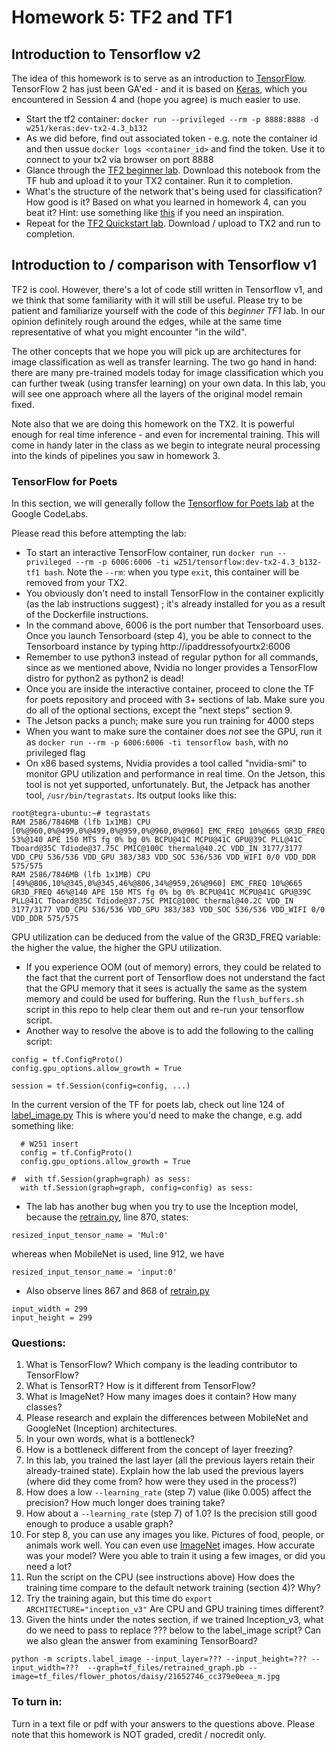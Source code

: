 # Homework 5: TF2 and TF1

## Introduction to Tensorflow v2
The idea of this homework is to serve as an introduction to [TensorFlow](https://www.tensorflow.org/).  TensorFlow 2 has just been GA'ed - and it is based on [Keras](https://keras.io/), which you encountered in Session 4 and (hope you agree) is much easier to use. 

* Start the tf2 container: `docker run --privileged --rm -p 8888:8888 -d w251/keras:dev-tx2-4.3_b132`
* As we did before, find out associated token - e.g. note the container id and then ussue `docker logs <container_id>` and find the token.  Use it to connect to your tx2 via browser on port 8888
* Glance through the [TF2 beginner lab](https://www.tensorflow.org/tutorials/quickstart/beginner). Download this notebook from the TF hub and upload it to your TX2 container. Run it to completion.
* What's the structure of the network that's being used for classification? How good is it? Based on what you learned in homework 4, can you beat it? Hint: use something like [this](https://github.com/dragen1860/TensorFlow-2.x-Tutorials/tree/master/01-TF2.0-Overview) if you need an inspiration.
* Repeat for the [TF2 Quickstart lab](https://www.tensorflow.org/tutorials/images/transfer_learning_with_hub). Download / upload to TX2 and run to completion.


## Introduction to / comparison with Tensorflow v1
TF2 is cool.  However, there's a lot of code still written in Tensorflow v1, and we think that some familiarity with it will still be useful. 
Please try to be patient and familiarize yourself with the code of this *beginner TF1* lab.  In our opinion definitely rough around the edges,  while at the same time representative of what you might encounter "in the wild".


The other concepts that we hope you will pick up are architectures for image classification as well as transfer learning.  The two go hand in hand: there are many pre-trained models today for image classification which you can further tweak (using transfer learning) on your own data. In this lab, you will see one approach where all the layers of the original model remain fixed.

Note also that we are doing this homework on the TX2. It is powerful enough for real time inference - and even for incremental training.  This will come in handy later in the class as we begin to integrate neural processing into the kinds of pipelines you saw in homework 3.



### TensorFlow for Poets
In this section, we will generally follow the [Tensorflow for Poets lab](https://codelabs.developers.google.com/codelabs/tensorflow-for-poets/#0) at the Google CodeLabs.

Please read this before attempting the lab:

* To start an interactive TensorFlow container, run `docker run --privileged --rm -p 6006:6006 -ti w251/tensorflow:dev-tx2-4.3_b132-tf1 bash`. Note the ```--rm```:  when you type `exit`, this container will be removed from your TX2.
* You obviously don't need to install TensorFlow in the container explicitly (as the lab instructions suggest) ; it's already installed for you as a result of the Dockerfile instructions.
* In the command above, 6006 is the port number that Tensorboard uses.  Once you launch Tensorboard (step 4), you be able to connect to the Tensorboard instance by typing http://ipaddressofyourtx2:6006
* Remember to use python3 instead of regular python for all commands, since as we mentioned above, Nvidia no longer provides a TensorFlow distro for python2 as python2 is dead!
* Once you are inside the interactive container, proceed to clone the TF for poets repository and proceed with 3+ sections of lab. Make sure you do all of the optional sections, except the "next steps" section 9.
* The Jetson packs a punch; make sure you run training for 4000 steps
* When you want to make sure the container does *not* see the GPU, run it as `docker run --rm -p 6006:6006 -ti tensorflow bash`, with no privileged flag
* On x86 based systems, Nvidia provides a tool called "nvidia-smi" to monitor GPU utilization and performance in real time.  On the Jetson, this tool is not yet supported, unfortunately.  But, the Jetpack has another tool, `/usr/bin/tegrastats`.  Its output looks like this:
```
root@tegra-ubuntu:~# tegrastats
RAM 2586/7846MB (lfb 1x1MB) CPU [0%@960,0%@499,0%@499,0%@959,0%@960,0%@960] EMC_FREQ 10%@665 GR3D_FREQ 53%@140 APE 150 MTS fg 0% bg 0% BCPU@41C MCPU@41C GPU@39C PLL@41C Tboard@35C Tdiode@37.75C PMIC@100C thermal@40.2C VDD_IN 3177/3177 VDD_CPU 536/536 VDD_GPU 383/383 VDD_SOC 536/536 VDD_WIFI 0/0 VDD_DDR 575/575
RAM 2586/7846MB (lfb 1x1MB) CPU [49%@806,10%@345,0%@345,46%@806,34%@959,26%@960] EMC_FREQ 10%@665 GR3D_FREQ 46%@140 APE 150 MTS fg 0% bg 0% BCPU@41C MCPU@41C GPU@39C PLL@41C Tboard@35C Tdiode@37.75C PMIC@100C thermal@40.2C VDD_IN 3177/3177 VDD_CPU 536/536 VDD_GPU 383/383 VDD_SOC 536/536 VDD_WIFI 0/0 VDD_DDR 575/575

```
GPU utilization can be deduced from the value of the GR3D_FREQ variable: the higher the value, the higher the GPU utilization.
* If you experience OOM (out of memory) errors, they could be related to the fact that the current port of Tensorflow does not understand the fact that the GPU memory that it sees is actually the same as the system memory and could be used for buffering.  Run the `flush_buffers.sh` script in this repo to help clear them out and re-run your tensorflow script.
* Another way to resolve the above is to add the following to the calling script:
```
config = tf.ConfigProto()
config.gpu_options.allow_growth = True

session = tf.Session(config=config, ...)
```
In the current version of the TF for poets lab, check out line 124 of [label_image.py](https://github.com/googlecodelabs/tensorflow-for-poets-2/blob/master/scripts/label_image.py)  This is where you'd need to make the change, e.g. add something like:
```
  # W251 insert
  config = tf.ConfigProto()
  config.gpu_options.allow_growth = True

#  with tf.Session(graph=graph) as sess:
  with tf.Session(graph=graph, config=config) as sess:
```
* The lab has another bug when you try to use the Inception model, because the [retrain.py](https://github.com/googlecodelabs/tensorflow-for-poets-2/blob/master/scripts/retrain.py), line 870, states:
```
resized_input_tensor_name = 'Mul:0'
```
whereas when MobileNet is used, line 912, we have
```
resized_input_tensor_name = 'input:0'
```
* Also observe lines 867 and 868 of [retrain.py](https://github.com/googlecodelabs/tensorflow-for-poets-2/blob/master/scripts/retrain.py)
```
input_width = 299
input_height = 299
```


### Questions:

1. What is TensorFlow? Which company is the leading contributor to TensorFlow?
1. What is TensorRT? How is it different from TensorFlow?
1. What is ImageNet? How many images does it contain? How many classes?
1. Please research and explain the differences between MobileNet and GoogleNet (Inception) architectures.
1. In your own words, what is a bottleneck?
1. How is a bottleneck different from the concept of layer freezing?
1. In this lab, you trained the last layer (all the previous layers retain their already-trained state). Explain how the lab used the previous layers (where did they come from? how were they used in the process?)
1. How does a low `--learning_rate` (step 7) value (like 0.005) affect the precision? How much longer does training take?
1. How about a `--learning_rate` (step 7) of 1.0? Is the precision still good enough to produce a usable graph?
1. For step 8, you can use any images you like. Pictures of food, people, or animals work well. You can even use [ImageNet](http://www.image-net.org/) images. How accurate was your model? Were you able to train it using a few images, or did you need a lot?
1. Run the script on the CPU (see instructions above) How does the training time compare to the default network training (section 4)?  Why?
1. Try the training again, but this time do `export ARCHITECTURE="inception_v3"` Are CPU and GPU training times different?
1. Given the hints under the notes section, if we trained Inception_v3, what do we need to pass to replace ??? below to the label_image script?  Can we also glean the answer from examining TensorBoard?
```
python -m scripts.label_image --input_layer=??? --input_height=??? --input_width=???  --graph=tf_files/retrained_graph.pb --image=tf_files/flower_photos/daisy/21652746_cc379e0eea_m.jpg
```

### To turn in:
Turn in a text file or pdf with your answers to the questions above.
Please note that this homework is NOT graded, credit / nocredit only.
